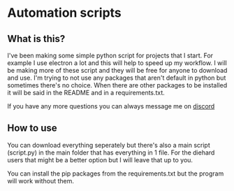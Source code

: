 # Automation scripts

## What is this?

I've been making some simple python script for projects that I start. For example I use electron a lot and this will help to speed up my workflow.
I will be making more of these script and they will be free for anyone to download and use. I'm trying to not use any packages that aren't default in python but sometimes there's no choice.
When there are other packages to be installed it will be said in the README and in a requirements.txt.

If you have any more questions you can always message me on [discord](https://discord.com/users/524229083014365194)

## How to use

You can download everything seperately but there's also a main script (script.py) in the main folder that has everything in 1 file. For the diehard users that might be a better option but I will leave that up to you.

You can install the pip packages from the requirements.txt but the program will work without them.
